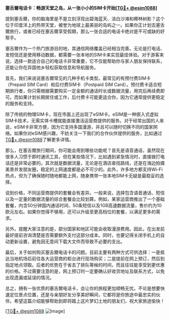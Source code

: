 **塞舌爾电话卡：畅游天堂之岛，从一张小小的SIM卡开始[[TG💪+ @esim1088](https://t.me/s/esim1088)]**

提到塞舌爾，你的脑海里是不是立刻浮现出碧海蓝天、洁白沙滩和椰林树影？这个位于印度洋上的热带天堂，被誉为地球上最美丽的岛屿之一。如果你正计划去塞舌爾旅行，或者已经在塞舌爾享受假期，那么一张合适的电话卡绝对是不可或缺的好帮手。

塞舌爾作为一个热门旅游目的地，其通信网络覆盖已经相当完善。无论是打电话、发短信还是使用移动数据，都需要一张本地的SIM卡来实现最佳体验。对于游客来说，选择一款适合自己的电话卡非常重要，它不仅能帮助你与家人朋友保持联系，还能让你在异国他乡轻松获取信息和导航服务。

首先，我们来说说塞舌爾常见的几种手机卡类型。最常见的有预付费SIM卡（Prepaid SIM Card）和后付费SIM卡（Postpaid SIM Card）。预付费卡适合短期旅行者，你只需根据需要购买一定金额的通话时长或数据流量，用完后再续费即可。而如果计划长期居住或工作，后付费卡可能更适合你，因为它通常提供更稳定的服务和支持。

除了传统的物理SIM卡，现在市面上还出现了eSIM卡。eSIM是一种嵌入式虚拟SIM卡技术，无需实体卡槽就能直接激活运营商提供的服务。对于经常出国的人来说，eSIM卡非常方便，因为它支持多国漫游，并且可以随时切换不同的国家网络。如果你对eSIM感兴趣，不妨关注一下我们的合作伙伴提供的服务，比如通过[TG💪+ @esim1088](https://t.me/s/esim1088)了解更多详情。

那么，在塞舌爾旅行期间，你可能会用到哪些功能呢？首先是语音通话，虽然现在很多人习惯于即时通讯工具，但在某些情况下，比如遇到紧急情况时，直接拨打电话还是非常必要的。其次就是数据流量，无论是在酒店查找路线，还是在海边拍摄美景并发朋友圈，稳定的上网速度都是必不可少的。此外，许多地方都支持Wi-Fi热点，但为了确保随时随地都能上网，随身携带一张本地SIM卡无疑是最稳妥的选择。

说到价格，不同运营商提供的套餐会有差异。一般来说，选择包含语音通话、短信以及一定量的数据流量的综合套餐会比较划算。例如，某家运营商推出了一个基础套餐，内含50分钟国内通话时间、50条短信以及1GB高速数据流量，售价约为10欧元左右。如果你觉得不够用，还可以升级至更高档位的套餐，以满足更多的需求。

另外，提醒大家注意的是，部分国家和地区可能会收取漫游费用。因此，在出发前最好提前咨询清楚是否需要额外支付这部分成本。同时，也要记得关闭手机上的自动更新设置，避免因无意间下载大文件而导致不必要的支出。

最后，关于如何购买塞舌爾电话卡的问题。目前主要有两种方式可供选择：一是抵达当地机场后前往各大运营商的柜台进行现场购买；二是提前在网上预订，然后到指定地点领取。后者的优势在于省去了排队等候的时间，而且往往能享受到更优惠的价格。不过需要注意的是，网上预订时一定要确认好收货地址及联系方式，以免出现遗漏或延误的情况。

总之，拥有一张优质的塞舌爾电话卡，会让你的旅程更加顺畅无忧。不论是想要快速定位景点位置，还是与亲朋好友分享美好瞬间，它都将是你旅途中最忠实的伙伴。希望这篇介绍能够帮助到即将踏上这片梦幻土地的朋友们，祝大家旅途愉快！

[[TG💪+ @esim1088](https://t.me/s/esim1088) ![Image](https://i.postimg.cc/4NQfJmqS/Snipaste-2025-05-13-00-14-12.png)]